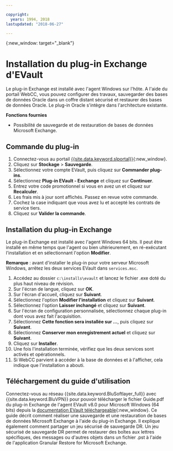 ```yaml
---

copyright:
  years: 1994, 2018
lastupdated: "2018-06-27"

---
```

{:new_window: target="_blank"}

# Installation du plug-in Exchange d'EVault

Le plug-in Exchange est installé avec l'agent Windows sur l'hôte. A l'aide du portail WebCC, vous pouvez configurer des travaux, sauvegarder des bases de données Oracle dans un coffre distant sécurisé et restaurer des bases de données Oracle. Le plug-in Oracle s'intègre dans l'architecture existante.

**Fonctions fournies**

- Possibilité de sauvegarde et de restauration de bases de données Microsoft Exchange.

## Commande du plug-in

1. Connectez-vous au portail [{{site.data.keyword.slportal}}](https://control.softlayer.com/){:new_window}.
2. Cliquez sur **Stockage** > **Sauvegarde**.
3. Sélectionnez votre compte EVault, puis cliquez sur **Commander plug-ins**.
4. Sélectionnez **Plug-in EVault - Exchange** et cliquez sur **Continuer**.
5. Entrez votre code promotionnel si vous en avez un et cliquez sur **Recalculer**.
6. Les frais mis à jour sont affichés. Passez en revue votre commande.
7. Cochez la case indiquant que vous avez lu et accepté les contrats de service tiers. 
8. Cliquez sur **Valider la commande**.

## Installation du plug-in Exchange

Le plug-in Exchange est installé avec l'agent Windows 64 bits. Il peut être installé en même temps que l'agent ou bien ultérieurement, en ré-exécutant l'installation et en sélectionnant l'option **Modifier**.

**Remarque** : avant d'installer le plug-in pour votre serveur Microsoft Windows, arrêtez les deux services EVault dans `services.msc`.  

1. Accédez au dossier `c:\installs\evault` et lancez le fichier .exe doté du plus haut niveau de révision.
2. Sur l'écran de langue, cliquez sur **OK**.
3. Sur l'écran d'accueil, cliquez sur **Suivant**.
4. Sélectionnez l'option **Modifier l'installation** et cliquez sur **Suivant**.
5. Sélectionnez l'option **Laisser inchangé** et cliquez sur **Suivant**.
6. Sur l'écran de configuration personnalisée, sélectionnez chaque plug-in dont vous avez fait l'acquisition. 
7. Sélectionnez **Cette fonction sera installée sur ...**, puis cliquez sur **Suivant**.
8. Sélectionnez **Conserver mon enregistrement actuel** et cliquez sur **Suivant**.
9. Cliquez sur **Installer**.
10. Une fois l'installation terminée, vérifiez que les deux services sont activés et opérationnels.
11. Si WebCC parvient à accéder à la base de données et à l'afficher, cela indique que l'installation a abouti. 

## Téléchargement du guide d'utilisation

Connectez-vous au réseau {{site.data.keyword.BluSoftlayer_full}} avec {{site.data.keyword.BluVPN}} pour pouvoir télécharger le fichier Guide.pdf du plug-in Exchange de l'agent EVault v8.0 pour Microsoft Windows (64 bits) depuis la [documentation EVault téléchargeable](http://downloads.service.softlayer.com/evault/Documentation/){:new_window}. Ce guide décrit comment réaliser une sauvegarde et une restauration de bases de données Microsoft Exchange à l'aide du plug-in Exchange. Il explique également comment partager un jeu sécurisé de sauvegarde DR. Un jeu sécurisé de sauvegarde DR permet de restaurer des boîtes aux lettres spécifiques, des messages ou d'autres objets dans un fichier .pst à l'aide de l'application Granular Restore for Microsoft Exchange.


